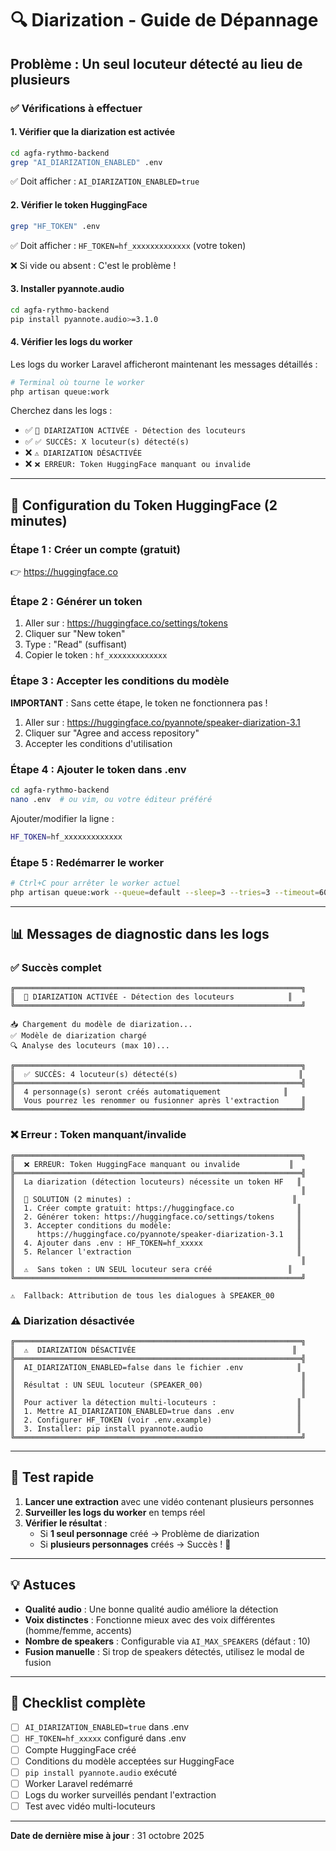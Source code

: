 # 🔍 Diarization - Guide de Dépannage

## Problème : Un seul locuteur détecté au lieu de plusieurs

### ✅ Vérifications à effectuer

#### 1. **Vérifier que la diarization est activée**
```bash
cd agfa-rythmo-backend
grep "AI_DIARIZATION_ENABLED" .env
```
✅ Doit afficher : `AI_DIARIZATION_ENABLED=true`

#### 2. **Vérifier le token HuggingFace**
```bash
grep "HF_TOKEN" .env
```
✅ Doit afficher : `HF_TOKEN=hf_xxxxxxxxxxxxx` (votre token)

❌ Si vide ou absent : C'est le problème !

#### 3. **Installer pyannote.audio**
```bash
cd agfa-rythmo-backend
pip install pyannote.audio>=3.1.0
```

#### 4. **Vérifier les logs du worker**
Les logs du worker Laravel afficheront maintenant les messages détaillés :

```bash
# Terminal où tourne le worker
php artisan queue:work
```

Cherchez dans les logs :
- ✅ `👥 DIARIZATION ACTIVÉE - Détection des locuteurs`
- ✅ `✅ SUCCÈS: X locuteur(s) détecté(s)`
- ❌ `⚠️ DIARIZATION DÉSACTIVÉE`
- ❌ `❌ ERREUR: Token HuggingFace manquant ou invalide`

---

## 🔧 Configuration du Token HuggingFace (2 minutes)

### Étape 1 : Créer un compte (gratuit)
👉 https://huggingface.co

### Étape 2 : Générer un token
1. Aller sur : https://huggingface.co/settings/tokens
2. Cliquer sur "New token"
3. Type : "Read" (suffisant)
4. Copier le token : `hf_xxxxxxxxxxxxx`

### Étape 3 : Accepter les conditions du modèle
**IMPORTANT** : Sans cette étape, le token ne fonctionnera pas !

1. Aller sur : https://huggingface.co/pyannote/speaker-diarization-3.1
2. Cliquer sur "Agree and access repository"
3. Accepter les conditions d'utilisation

### Étape 4 : Ajouter le token dans .env
```bash
cd agfa-rythmo-backend
nano .env  # ou vim, ou votre éditeur préféré
```

Ajouter/modifier la ligne :
```bash
HF_TOKEN=hf_xxxxxxxxxxxxx
```

### Étape 5 : Redémarrer le worker
```bash
# Ctrl+C pour arrêter le worker actuel
php artisan queue:work --queue=default --sleep=3 --tries=3 --timeout=60
```

---

## 📊 Messages de diagnostic dans les logs

### ✅ **Succès complet**
```
╔════════════════════════════════════════════════════════════════╗
║  👥 DIARIZATION ACTIVÉE - Détection des locuteurs            ║
╚════════════════════════════════════════════════════════════════╝

📥 Chargement du modèle de diarization...
✅ Modèle de diarization chargé
🔍 Analyse des locuteurs (max 10)...

╔════════════════════════════════════════════════════════════════╗
║  ✅ SUCCÈS: 4 locuteur(s) détecté(s)                           ║
╠════════════════════════════════════════════════════════════════╣
║  4 personnage(s) seront créés automatiquement              ║
║  Vous pourrez les renommer ou fusionner après l'extraction     ║
╚════════════════════════════════════════════════════════════════╝
```

### ❌ **Erreur : Token manquant/invalide**
```
╔════════════════════════════════════════════════════════════════╗
║  ❌ ERREUR: Token HuggingFace manquant ou invalide           ║
╠════════════════════════════════════════════════════════════════╣
║  La diarization (détection locuteurs) nécessite un token HF   ║
║                                                                ║
║  📝 SOLUTION (2 minutes) :                                    ║
║  1. Créer compte gratuit: https://huggingface.co              ║
║  2. Générer token: https://huggingface.co/settings/tokens     ║
║  3. Accepter conditions du modèle:                            ║
║     https://huggingface.co/pyannote/speaker-diarization-3.1   ║
║  4. Ajouter dans .env : HF_TOKEN=hf_xxxxx                     ║
║  5. Relancer l'extraction                                     ║
║                                                                ║
║  ⚠️  Sans token : UN SEUL locuteur sera créé                 ║
╚════════════════════════════════════════════════════════════════╝

⚠️  Fallback: Attribution de tous les dialogues à SPEAKER_00
```

### ⚠️ **Diarization désactivée**
```
╔════════════════════════════════════════════════════════════════╗
║  ⚠️  DIARIZATION DÉSACTIVÉE                                   ║
╠════════════════════════════════════════════════════════════════╣
║  AI_DIARIZATION_ENABLED=false dans le fichier .env            ║
║                                                                ║
║  Résultat : UN SEUL locuteur (SPEAKER_00)                      ║
║                                                                ║
║  Pour activer la détection multi-locuteurs :                  ║
║  1. Mettre AI_DIARIZATION_ENABLED=true dans .env              ║
║  2. Configurer HF_TOKEN (voir .env.example)                   ║
║  3. Installer: pip install pyannote.audio                     ║
╚════════════════════════════════════════════════════════════════╝
```

---

## 🎯 Test rapide

1. **Lancer une extraction** avec une vidéo contenant plusieurs personnes
2. **Surveiller les logs du worker** en temps réel
3. **Vérifier le résultat** :
   - Si **1 seul personnage** créé → Problème de diarization
   - Si **plusieurs personnages** créés → Succès ! 🎉

---

## 💡 Astuces

- **Qualité audio** : Une bonne qualité audio améliore la détection
- **Voix distinctes** : Fonctionne mieux avec des voix différentes (homme/femme, accents)
- **Nombre de speakers** : Configurable via `AI_MAX_SPEAKERS` (défaut : 10)
- **Fusion manuelle** : Si trop de speakers détectés, utilisez le modal de fusion

---

## 📝 Checklist complète

- [ ] `AI_DIARIZATION_ENABLED=true` dans .env
- [ ] `HF_TOKEN=hf_xxxxx` configuré dans .env
- [ ] Compte HuggingFace créé
- [ ] Conditions du modèle acceptées sur HuggingFace
- [ ] `pip install pyannote.audio` exécuté
- [ ] Worker Laravel redémarré
- [ ] Logs du worker surveillés pendant l'extraction
- [ ] Test avec vidéo multi-locuteurs

---

**Date de dernière mise à jour** : 31 octobre 2025
